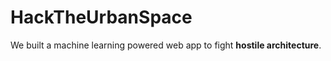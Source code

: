 # HackTheUrbanSpace

We built a machine learning powered web app to fight **hostile architecture**.
